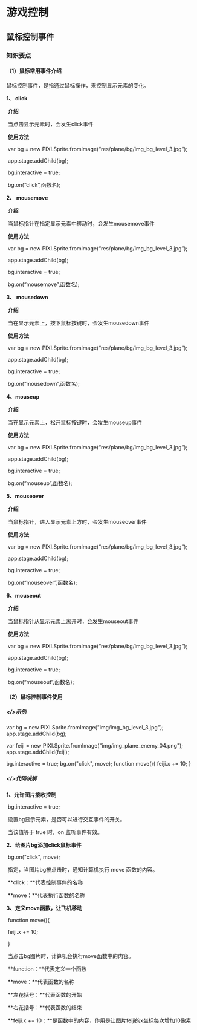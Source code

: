 # 游戏控制

## 鼠标控制事件

### 知识要点

#### （1）鼠标常用事件介绍

鼠标控制事件，是指通过鼠标操作，来控制显示元素的变化。

**1、 click**     

​      **介绍**    

​           当点击显示元素时，会发生click事件     

​      **使用方法**    

​           var bg = new PIXI.Sprite.fromImage(“res/plane/bg/img_bg_level_3.jpg”);    

​           app.stage.addChild(bg);    

​           bg.interactive = true;

​           bg.on(“click”,函数名);    




**2、 mousemove**    

​      **介绍**    

​           当鼠标指针在指定显示元素中移动时，会发生mousemove事件    

​      **使用方法**    

​           var bg = new PIXI.Sprite.fromImage(“res/plane/bg/img_bg_level_3.jpg”);    

​           app.stage.addChild(bg);    

​           bg.interactive = true;

​           bg.on(“mousemove”,函数名);    




**3、 mousedown**    

​      **介绍**    

​           当在显示元素上，按下鼠标按键时，会发生mousedown事件    

​      **使用方法**    

​           var bg = new PIXI.Sprite.fromImage(“res/plane/bg/img_bg_level_3.jpg”);    

​           app.stage.addChild(bg);    

​           bg.interactive = true;

​           bg.on(“mousedown”,函数名);    




**4、mouseup**    

​      **介绍**    

​           当在显示元素上，松开鼠标按键时，会发生mouseup事件    

​      **使用方法**    

​          var bg = new PIXI.Sprite.fromImage(“res/plane/bg/img_bg_level_3.jpg”);    

​          app.stage.addChild(bg);    

​          bg.interactive = true;

​          bg.on(“mouseup”,函数名);    




**5、mouseover**    

​      **介绍**    

​           当鼠标指针，进入显示元素上方时，会发生mouseover事件    

​      **使用方法**    

​           var bg = new PIXI.Sprite.fromImage(“res/plane/bg/img_bg_level_3.jpg”);    

​           app.stage.addChild(bg);    

​           bg.interactive = true;

​           bg.on(“mouseover”,函数名);    




**6、mouseout**    

​      **介绍**    

​           当鼠标指针从显示元素上离开时，会发生mouseout事件    

​      **使用方法**    

​           var bg = new PIXI.Sprite.fromImage(“res/plane/bg/img_bg_level_3.jpg”);    

​           app.stage.addChild(bg);    

​           bg.interactive = true;

​           bg.on(“mouseout”,函数名);    

#### （2）鼠标控制事件使用

##### </>示例

var bg = new PIXI.Sprite.fromImage("img/img_bg_level_3.jpg");
app.stage.addChild(bg);

var feiji = new PIXI.Sprite.fromImage("img/img_plane_enemy_04.png");
app.stage.addChild(feiji);

bg.interactive = true;
bg.on("click", move);
function move(){
​    feiji.x += 10;
}

##### </>代码讲解

**1、允许图片接收控制**    

​     bg.interactive = true;     

​    设置bg显示元素，是否可以进行交互事件的开关。    

​    当该值等于 true 时，on 监听事件有效。    




**2、给图片bg添加click鼠标事件**    

​     bg.on("click", move);    

​     指定，当图片bg被点击时，通知计算机执行 move 函数的内容。    

​     **click：**代表控制事件的名称    

​     **move：**代表执行函数的名称    




**3、定义move函数，让飞机移动**    

​     function move(){    

​         feiji.x += 10;    

​     }    

​     当点击bg图片时，计算机会执行move函数中的内容。    

​     **function：**代表定义一个函数    

​     **move：**代表函数的名称    

​     **左花括号：**代表函数的开始    

​     **右花括号：**代表函数的结束    

​     **feiji.x += 10：**是函数中的内容，作用是让图片feiji的x坐标每次增加10像素    

